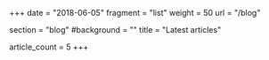 +++
date = "2018-06-05"
fragment = "list"
weight = 50
url = "/blog"

section = "blog"
#background = ""
title = "Latest articles"

article_count = 5
+++
